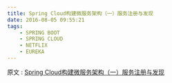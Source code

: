 ```yaml
---
title: Spring Cloud构建微服务架构（一）服务注册与发现
date: 2016-08-05 09:55:21
tags: 
    - SPRING BOOT
    - SPRING CLOUD
    - NETFLIX
    - EUREKA
---
```


原文 : [Spring Cloud构建微服务架构（一）服务注册与发现](http://blog.didispace.com/springcloud1/)